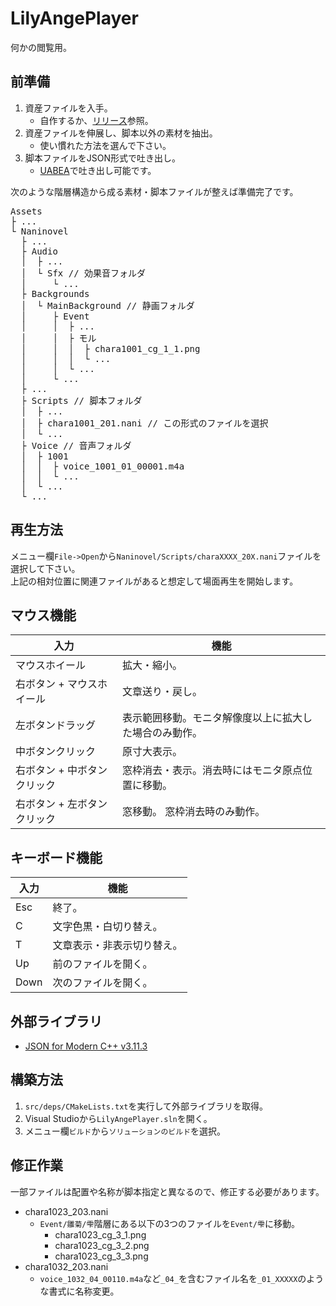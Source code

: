 # LilyAngePlayer

何かの閲覧用。

## 前準備

1. 資産ファイルを入手。
    - 自作するか、[リリース](https://github.com/BithreenGirlen/LilyAngePlayer/releases)参照。
2. 資産ファイルを伸展し、脚本以外の素材を抽出。
    - 使い慣れた方法を選んで下さい。
3. 脚本ファイルをJSON形式で吐き出し。
    - [UABEA](https://github.com/BithreenGirlen/UABEA)で吐き出し可能です。

次のような階層構造から成る素材・脚本ファイルが整えば準備完了です。
<pre>
Assets
├ ...
└ Naninovel
  ├ ...
  ├ Audio
  │  ├ ...
  │  └ Sfx // 効果音フォルダ
  │     └ ...
  ├ Backgrounds
  │  └ MainBackground // 静画フォルダ
  │     ├ Event
  │     │  ├ ...
  │     │  ├ モル
  │     │  │  ├ chara1001_cg_1_1.png
  │     │  │  └ ...
  │     │  └ ...
  │     └ ...
  ├ ...
  ├ Scripts // 脚本フォルダ
  │  ├ ...
  │  ├ chara1001_201.nani // この形式のファイルを選択
  │  └ ...
  ├ Voice // 音声フォルダ
  │  ├ 1001
  │  │  ├ voice_1001_01_00001.m4a
  │  │  └ ...
  │  └ ...
  └ ...
</pre>

## 再生方法

メニュー欄`File->Open`から`Naninovel/Scripts/charaXXXX_20X.nani`ファイルを選択して下さい。  
上記の相対位置に関連ファイルがあると想定して場面再生を開始します。

## マウス機能

| 入力 | 機能 |
| --- | --- |
| マウスホイール | 拡大・縮小。 |
| 右ボタン + マウスホイール | 文章送り・戻し。 |
| 左ボタンドラッグ | 表示範囲移動。モニタ解像度以上に拡大した場合のみ動作。 |
| 中ボタンクリック | 原寸大表示。 |
| 右ボタン + 中ボタンクリック | 窓枠消去・表示。消去時にはモニタ原点位置に移動。 |
| 右ボタン + 左ボタンクリック | 窓移動。 窓枠消去時のみ動作。|

## キーボード機能

| 入力 | 機能 |
| --- | --- |
| Esc | 終了。 |
| C  | 文字色黒・白切り替え。 |
| T  | 文章表示・非表示切り替え。 |
| Up | 前のファイルを開く。 |
| Down | 次のファイルを開く。 |

## 外部ライブラリ
- [JSON for Modern C++ v3.11.3](https://github.com/nlohmann/json/releases/tag/v3.11.3)

## 構築方法
1. `src/deps/CMakeLists.txt`を実行して外部ライブラリを取得。
2. Visual Studioから`LilyAngePlayer.sln`を開く。
3. メニュー欄`ビルド`から`ソリューションのビルド`を選択。

## 修正作業

一部ファイルは配置や名称が脚本指定と異なるので、修正する必要があります。
- chara1023_203.nani
  - `Event/雛菊/雫`階層にある以下の3つのファイルを`Event/雫`に移動。
    - chara1023_cg_3_1.png
    - chara1023_cg_3_2.png
    - chara1023_cg_3_3.png
- chara1032_203.nani
  - `voice_1032_04_00110.m4a`など`_04_`を含むファイル名を`_01_XXXXX`のような書式に名称変更。
